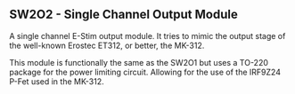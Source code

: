 ## SW2O2 - Single Channel Output Module

A single channel E-Stim output module. It tries to mimic the output stage of the well-known Erostec ET312, or better, the MK-312.

This module is functionally the same as the SW2O1 but uses a TO-220 package for the power limiting circuit. Allowing for the use of the IRF9Z24 P-Fet used in the MK-312.